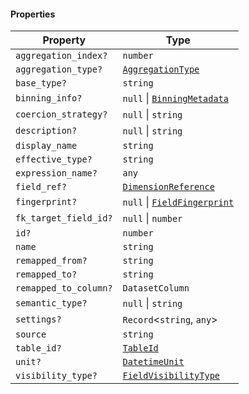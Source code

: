 #### Properties

| Property                                              | Type                                                                 |
| ----------------------------------------------------- | -------------------------------------------------------------------- |
| <a id="aggregation_index"></a> `aggregation_index?`   | `number`                                                             |
| <a id="aggregation_type"></a> `aggregation_type?`     | [`AggregationType`](./generated/html/AggregationType.md)             |
| <a id="base_type"></a> `base_type?`                   | `string`                                                             |
| <a id="binning_info"></a> `binning_info?`             | `null` \| [`BinningMetadata`](./generated/html/BinningMetadata.md)   |
| <a id="coercion_strategy"></a> `coercion_strategy?`   | `null` \| `string`                                                   |
| <a id="description"></a> `description?`               | `null` \| `string`                                                   |
| <a id="display_name"></a> `display_name`              | `string`                                                             |
| <a id="effective_type"></a> `effective_type?`         | `string`                                                             |
| <a id="expression_name"></a> `expression_name?`       | `any`                                                                |
| <a id="field_ref"></a> `field_ref?`                   | [`DimensionReference`](./generated/html/DimensionReference.md)       |
| <a id="fingerprint"></a> `fingerprint?`               | `null` \| [`FieldFingerprint`](./generated/html/FieldFingerprint.md) |
| <a id="fk_target_field_id"></a> `fk_target_field_id?` | `null` \| `number`                                                   |
| <a id="id"></a> `id?`                                 | `number`                                                             |
| <a id="name"></a> `name`                              | `string`                                                             |
| <a id="remapped_from"></a> `remapped_from?`           | `string`                                                             |
| <a id="remapped_to"></a> `remapped_to?`               | `string`                                                             |
| <a id="remapped_to_column"></a> `remapped_to_column?` | `DatasetColumn`                                                      |
| <a id="semantic_type"></a> `semantic_type?`           | `null` \| `string`                                                   |
| <a id="settings"></a> `settings?`                     | `Record`<`string`, `any`>                                            |
| <a id="source"></a> `source`                          | `string`                                                             |
| <a id="table_id"></a> `table_id?`                     | [`TableId`](./generated/html/TableId.md)                             |
| <a id="unit"></a> `unit?`                             | [`DatetimeUnit`](./generated/html/DatetimeUnit.md)                   |
| <a id="visibility_type"></a> `visibility_type?`       | [`FieldVisibilityType`](./generated/html/FieldVisibilityType.md)     |
